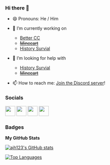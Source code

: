 ### Hi there 👋
- 😄 Pronouns: He / Him

- 🔭 I’m currently working on
  - [Better CC](https://github.com/ajh123-development/better-cc)
  - ~~[Minecart](https://github.com/ajh123-development/minecart)~~
  - [History Survial](https://github.com/ajh123-archives/HistorySurvival)

- 🤔 I’m looking for help with
  - [History Survial](https://github.com/ajh123-archives/HistorySurvival)
  - ~~[Minecart](https://github.com/ajh123-development/minecart)~~

- 📫 How to reach me: [Join the Discord server](https://discord.gg/MMwxg32)!


### Socials

<p align="left"> <a href="https://discord.com/users/Sam_H#2335" target="_blank" rel="noreferrer"><img src="https://raw.githubusercontent.com/danielcranney/readme-generator/main/public/icons/socials/discord.svg" width="32" height="32" /></a> <a href="https://www.github.com/ajh123" target="_blank" rel="noreferrer"><img src="https://raw.githubusercontent.com/danielcranney/readme-generator/main/public/icons/socials/github.svg" width="32" height="32" /></a> <a href="https://www.linkedin.com/in/samuel-hulme-423210254" target="_blank" rel="noreferrer"><img src="https://raw.githubusercontent.com/danielcranney/readme-generator/main/public/icons/socials/linkedin.svg" width="32" height="32" /></a> <a href="https://www.youtube.com/@minecraftict" target="_blank" rel="noreferrer"><img src="https://raw.githubusercontent.com/danielcranney/readme-generator/main/public/icons/socials/youtube.svg" width="32" height="32" /></a></p>

### Badges

<b>My GitHub Stats</b>

<a href="http://www.github.com/ajh123"><img src="https://github-readme-stats.vercel.app/api?username=ajh123&show_icons=true&hide=&count_private=true&title_color=0891b2&text_color=ffffff&icon_color=0891b2&bg_color=1c1917&hide_border=true&show_icons=true" alt="ajh123's GitHub stats" /></a>

<a href="https://github.com/ajh123" align="left"><img src="https://github-readme-stats.vercel.app/api/top-langs/?username=ajh123&langs_count=10&title_color=0891b2&text_color=ffffff&icon_color=0891b2&bg_color=1c1917&hide_border=true&locale=en&custom_title=Top%20%Languages" alt="Top Languages" /></a>

